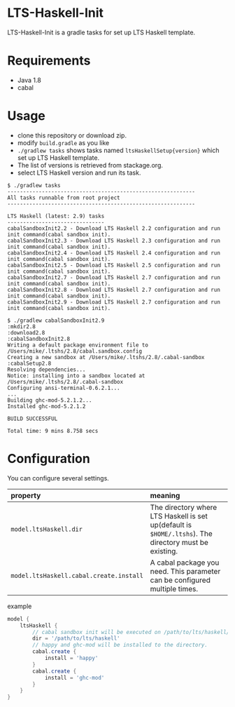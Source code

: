 LTS-Haskell-Init
===

LTS-Haskell-Init is a gradle tasks for set up LTS Haskell template.

Requirements
===

* Java 1.8
* cabal

Usage
===

* clone this repository or download zip.
* modify `build.gradle` as you like
* `./gradlew tasks` shows tasks named `ltsHaskellSetup{version}` which set up LTS Haskell template.
* The list of versions is retrieved from stackage.org.
* select LTS Haskell version and run its task.

```
$ ./gradlew tasks
------------------------------------------------------------
All tasks runnable from root project
------------------------------------------------------------

LTS Haskell (latest: 2.9) tasks
-------------------------------
cabalSandboxInit2.2 - Download LTS Haskell 2.2 configuration and run init command(cabal sandbox init).
cabalSandboxInit2.3 - Download LTS Haskell 2.3 configuration and run init command(cabal sandbox init).
cabalSandboxInit2.4 - Download LTS Haskell 2.4 configuration and run init command(cabal sandbox init).
cabalSandboxInit2.5 - Download LTS Haskell 2.5 configuration and run init command(cabal sandbox init).
cabalSandboxInit2.7 - Download LTS Haskell 2.7 configuration and run init command(cabal sandbox init).
cabalSandboxInit2.8 - Download LTS Haskell 2.7 configuration and run init command(cabal sandbox init).
cabalSandboxInit2.9 - Download LTS Haskell 2.7 configuration and run init command(cabal sandbox init).

$ ./gradlew cabalSandboxInit2.9
:mkdir2.8
:download2.8
:cabalSandboxInit2.8
Writing a default package environment file to
/Users/mike/.ltshs/2.8/cabal.sandbox.config
Creating a new sandbox at /Users/mike/.ltshs/2.8/.cabal-sandbox
:cabalSetup2.8
Resolving dependencies...
Notice: installing into a sandbox located at
/Users/mike/.ltshs/2.8/.cabal-sandbox
Configuring ansi-terminal-0.6.2.1...
...
Building ghc-mod-5.2.1.2...
Installed ghc-mod-5.2.1.2

BUILD SUCCESSFUL

Total time: 9 mins 8.758 secs
```

Configuration
===

You can configure several settings.

property|meaning
:--|:--
`model.ltsHaskell.dir`|The directory where LTS Haskell is set up(default is `$HOME/.ltshs`). The directory must be existing.
`model.ltsHaskell.cabal.create.install`|A cabal package you need. This parameter can be configured multiple times.

example

```groovy
model {
    ltsHaskell {
        // cabal sandbox init will be executed on /path/to/lts/haskell/version
        dir = '/path/to/lts/haskell'
        // happy and ghc-mod will be installed to the directory.
        cabal.create {
            install = 'happy'
        }
        cabal.create {
            install = 'ghc-mod'
        }
    }
}
```
